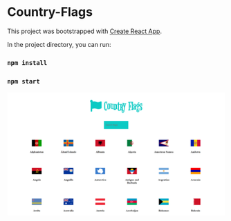 # Country-Flags

This project was bootstrapped with [Create React App](https://github.com/facebook/create-react-app).

In the project directory, you can run:

### `npm install`
### `npm start`

![Screenshot](./screenshot.png)
